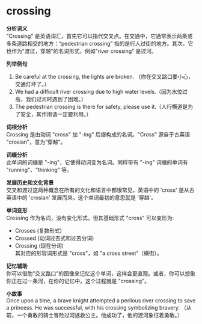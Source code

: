 # crossing

**分析词义**  
"Crossing" 是英语词汇，首先它可以指代交叉点。在交通中，它通常表示两条或多条道路相交的地方：“pedestrian crossing” 指的是行人过街的地方。其次，它也作为"渡过，穿越"的名词形式，例如"river crossing" 是过河。

  

**列举例句**

  

1.  Be careful at the crossing, the lights are broken. （你在交叉路口要小心，交通灯坏了。）
2.  We had a difficult river crossing due to high water levels.（因为水位过高，我们过河时遇到了困难。）
3.  The pedestrian crossing is there for safety, please use it.（人行横道是为了安全，其作用请一定要利用。）

  

**词根分析**  
Crossing 是由动词 "cross" 加 "-ing" 后缀构成的名词。"Cross" 源自于古英语 "crosian"，意为“穿越”。

  

**词缀分析**  
此单词的词缀是 "-ing"，它使得动词变为名词。同样带有 "-ing" 词缀的单词有 "running"、"thinking" 等。

  

**发展历史和文化背景**  
交叉和渡过这两种概念在所有的文化和语言中都很常见，英语中的 'cross' 是从古英语中的 'crosian' 发展而来，这个单词最初的意思就是 '穿越'。

  

**单词变形**  
Crossing 作为名词，没有变化形式。但其基础形式 "cross" 可以变形为:

  

*   Crosses (复数形式)
*   Crossed (动词过去式和过去分词)
*   Crossing (现在分词)  
    其对应的形容词形式是 "cross"，如 "a cross street"（横街）。

  

**记忆辅助**  
你可以借助"交叉路口"的图像来记忆这个单词，这样会更直观。或者，你可以想象你正在过一条河，在你的记忆中，这个过程就是 "crossing"。

  

**小故事**  
Once upon a time, a brave knight attempted a perilous river crossing to save a princess. He was successful, with his crossing symbolizing bravery. （从前，一个勇敢的骑士冒险过河拯救公主。他成功了，他的渡河象征着勇敢。）
